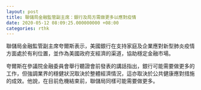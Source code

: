 ```yaml
---
layout: post
title: 聯儲局金融監管副主席：銀行及局方需做更多以應對疫情
date: 2020-05-12 08:09:25.000000000 +08:00
categories: rthk
---
```


聯儲局金融監管副主席夸爾斯表示，美國銀行在支持家庭及企業應對新型肺炎疫情方面處於有利位置，並作為美國政府支經濟的渠道，協助穩定金融市場。

夸爾斯在參議院金融委員會舉行聽證會前發表的講話指出，銀行可能需要做更多的工作，但強調業界的穩健狀況取決於整體經濟情況，這亦取決於公共健康應對措施的成效。他說，在目前危機結束前，聯儲局同樣可能需要做更多。
